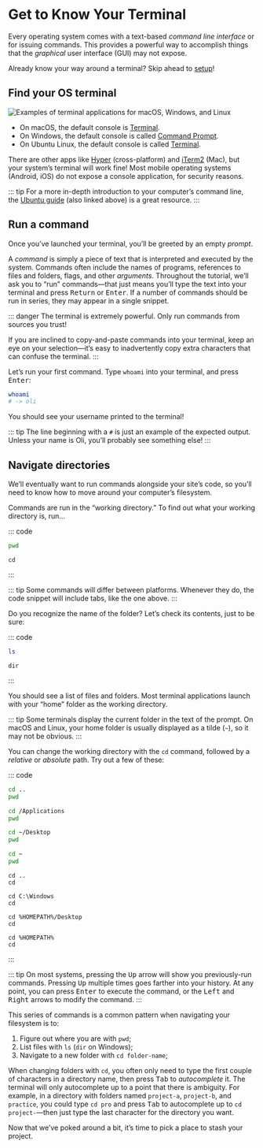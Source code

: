 # Get to Know Your Terminal

Every operating system comes with a text-based _command line interface_ or <Term slug="cli" label="CLI" /> for issuing commands. This provides a powerful way to accomplish things that the _graphical_ user interface (GUI) may not expose.

Already know your way around a terminal? Skip ahead to [setup](stack.md)!

## Find your OS terminal

![Examples of terminal applications for macOS, Windows, and Linux](../images/os-terminal.png)

- On macOS, the default console is [Terminal](https://support.apple.com/guide/terminal/welcome/mac).
- On Windows, the default console is called [Command Prompt](https://www.lifewire.com/command-prompt-2625840).
- On Ubuntu Linux, the default console is called [Terminal](https://ubuntu.com/tutorials/command-line-for-beginners).

There are other apps like [Hyper](https://hyper.is/) (cross-platform) and [iTerm2](https://www.iterm2.com/) (Mac), but your system’s terminal will work fine! Most mobile operating systems (Android, iOS) do not expose a console application, for security reasons.

::: tip
For a more in-depth introduction to your computer’s command line, the [Ubuntu guide](https://ubuntu.com/tutorials/command-line-for-beginners) (also linked above) is a great resource.
:::

## Run a command

Once you’ve launched your terminal, you’ll be greeted by an empty _prompt_.

A _command_ is simply a piece of text that is interpreted and executed by the system. Commands often include the names of programs, references to files and folders, flags, and other _arguments_. Throughout the tutorial, we’ll ask you to “run” commands—that just means you’ll type the text into your terminal and press <kbd>Return</kbd> or <kbd>Enter</kbd>. If a number of commands should be run in series, they may appear in a single snippet.

::: danger
The terminal is extremely powerful. Only run commands from sources you trust!

If you are inclined to copy-and-paste commands into your terminal, keep an eye on your selection—it’s easy to inadvertently copy extra characters that can confuse the terminal.
:::

Let’s run your first command. Type `whoami` into your terminal, and press <kbd>Enter</kbd>:

```bash
whoami
# -> oli
```

You should see your username printed to the terminal!

::: tip
The line beginning with a `#` is just an example of the expected output. Unless your name is Oli, you’ll probably see something else!
:::

## Navigate directories

We’ll eventually want to run commands alongside your site’s code, so you’ll need to know how to move around your computer’s filesystem.

Commands are run in the “working directory.” To find out what your working directory is, run…

::: code
```bash macOS / Linux
pwd
```
```batch Windows
cd
```
:::

::: tip
Some commands will differ between platforms. Whenever they do, the code snippet will include tabs, like the one above.
:::

Do you recognize the name of the folder? Let’s check its contents, just to be sure:

::: code
```bash macOS / Linux
ls
```
```batch Windows
dir
```
:::

You should see a list of files and folders. Most terminal applications launch with your “home” folder as the working directory.

::: tip
Some terminals display the current folder in the text of the prompt. On macOS and Linux, your home folder is usually displayed as a tilde (`~`), so it may not be obvious.
:::

You can change the working directory with the `cd` command, followed by a _relative_ or _absolute_ path. Try out a few of these:

::: code
```bash macOS / Linux
cd ..
pwd

cd /Applications
pwd

cd ~/Desktop
pwd

cd ~
pwd
```
```batch Windows
cd ..
cd

cd C:\Windows
cd

cd %HOMEPATH%/Desktop
cd

cd %HOMEPATH%
cd
```
:::

::: tip
On most systems, pressing the <kbd>Up</kbd> arrow will show you previously-run commands. Pressing <kbd>Up</kbd> multiple times goes farther into your history. At any point, you can press <kbd>Enter</kbd> to execute the command, or the <kbd>Left</kbd> and <kbd>Right</kbd> arrows to modify the command.
:::

This series of commands is a common pattern when navigating your filesystem is to:

1. Figure out where you are with `pwd`;
1. List files with `ls` (`dir` on Windows);
1. Navigate to a new folder with `cd folder-name`;

When changing folders with `cd`, you often only need to type the first couple of characters in a directory name, then press <kbd>Tab</kbd> to _autocomplete_ it. The terminal will only autocomplete up to a point that there is ambiguity. For example, in a directory with folders named `project-a`, `project-b`, and `practice`, you could type `cd pro` and press <kbd>Tab</kbd> to autocomplete up to `cd project-`—then just type the last character for the directory you want.

Now that we’ve poked around a bit, it’s time to pick a place to stash your project.
